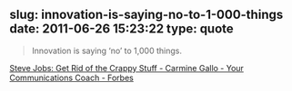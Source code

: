slug: innovation-is-saying-no-to-1-000-things
date: 2011-06-26 15:23:22
type: quote
---

> Innovation is saying ‘no’ to 1,000 things.

[Steve Jobs: Get Rid of the Crappy Stuff - Carmine Gallo - Your Communications Coach - Forbes](http://blogs.forbes.com/carminegallo/2011/05/16/steve-jobs-get-rid-of-the-crappy-stuff/)
